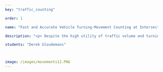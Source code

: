 ```yaml
---
key: "traffic_counting"

order: 1

name: "Fast and Accurate Vehicle Turning-Movement Counting at Intersections and Along Roadways"

description: "<p> Despite the high utility of traffic volume and turning movement data, such data is still hard to come by for the vast majority of roadways and intersections in nearly every city. Edge computing devices offer a promising tool for recording turning movement data if lightweight algorithms can be designed to run in real-time with relatively modest computational complexity. We utilize our fast-tracking approach for traffic counting without ever performing (slow) object detection on an overall frame of video. Instead, only a few portions of the image are cropped and used to detect objects within the frame. The method achieves competitive performance on the public evaluation server for Track 1 of the 2021 AI City Challenge (7th overall on the first 50\% of data), and significantly speeds vehicle counting relative to a traditional tracking-by-detection-based approach.</p>"

students: "Derek Gloudemans"



image: /images/movements12.PNG
---
```

